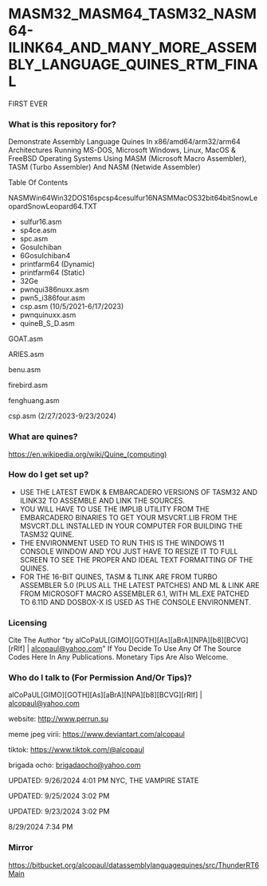 # MASM32_MASM64_TASM32_NASM64-ILINK64_AND_MANY_MORE_ASSEMBLY_LANGUAGE_QUINES_RTM_FINAL
FIRST EVER

### What is this repository for? ###

Demonstrate Assembly Language Quines In x86/amd64/arm32/arm64 Architectures Running MS-DOS, Microsoft Windows, Linux, MacOS & FreeBSD Operating Systems Using MASM (Microsoft Macro Assembler), TASM (Turbo Assembler) And NASM (Netwide Assembler)

Table Of Contents

NASMWin64Win32DOS16spcsp4cesulfur16NASMMacOS32bit64bitSnowLeopardSnowLeopard64.TXT

- sulfur16.asm
- sp4ce.asm
- spc.asm
- GosuIchiban
- 6GosuIchiban4
- printfarm64 (Dynamic)
- printfarm64 (Static)
- 32Ge
- pwnqui386nuxx.asm
- pwn5_i386four.asm
- csp.asm (10/5/2021-6/17/2023)
- pwnquinuxx.asm
- quineB_S_D.asm

GOAT.asm

ARIES.asm

benu.asm

firebird.asm

fenghuang.asm

csp.asm (2/27/2023-9/23/2024)

### What are quines? ###

https://en.wikipedia.org/wiki/Quine_(computing)

### How do I get set up? ###

- USE THE LATEST EWDK & EMBARCADERO VERSIONS OF TASM32 AND ILINK32 TO ASSEMBLE AND LINK THE SOURCES.
- YOU WILL HAVE TO USE THE IMPLIB UTILITY FROM THE EMBARCADERO BINARIES TO GET YOUR MSVCRT.LIB FROM THE MSVCRT.DLL INSTALLED IN YOUR COMPUTER FOR BUILDING THE TASM32 QUINE.
- THE ENVIRONMENT USED TO RUN THIS IS THE WINDOWS 11 CONSOLE WINDOW AND YOU JUST HAVE TO RESIZE IT TO FULL SCREEN TO SEE THE PROPER AND IDEAL TEXT FORMATTING OF THE QUINES.
- FOR THE 16-BIT QUINES, TASM & TLINK ARE FROM TURBO ASSEMBLER 5.0 (PLUS ALL THE LATEST PATCHES) AND ML & LINK ARE FROM MICROSOFT MACRO ASSEMBLER 6.1, WITH ML.EXE PATCHED TO 
  6.11D AND DOSBOX-X IS USED AS THE CONSOLE ENVIRONMENT.
  
### Licensing ###

Cite The Author "by alCoPaUL[GIMO][GOTH][As][aBrA][NPA][b8][BCVG][rRlf] | alcopaul@yahoo.com" If You Decide To Use Any Of The Source Codes Here In Any Publications. Monetary Tips Are Also Welcome.

### Who do I talk to (For Permission And/Or Tips)? ###

alCoPaUL[GIMO][GOTH][As][aBrA][NPA][b8][BCVG][rRlf] | alcopaul@yahoo.com


website: http://www.perrun.su

meme jpeg virii: https://www.deviantart.com/alcopaul

tiktok: https://www.tiktok.com/@alcopaul

brigada ocho: brigadaocho@yahoo.com

UPDATED: 9/26/2024 4:01 PM
NYC, THE VAMPIRE STATE

UPDATED: 9/25/2024 3:02 PM

UPDATED: 9/23/2024 3:02 PM

8/29/2024 7:34 PM 

### Mirror ###

https://bitbucket.org/alcopaul/datassemblylanguagequines/src/ThunderRT6Main
